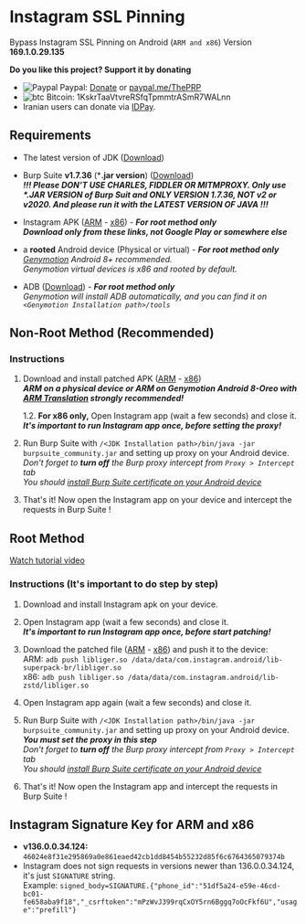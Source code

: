 # Instagram SSL Pinning
Bypass Instagram SSL Pinning on Android (`ARM and x86`) Version **169.1.0.29.135** 

**Do you like this project? Support it by donating**

- ![Paypal](https://raw.githubusercontent.com/reek/anti-adblock-killer/gh-pages/images/paypal.png) Paypal: [Donate](https://www.paypal.com/donate?hosted_button_id=CR7EJC69TZ8AQ) or [paypal.me/ThePRP](https://paypal.me/ThePRP)
- ![btc](https://raw.githubusercontent.com/reek/anti-adblock-killer/gh-pages/images/bitcoin.png) Bitcoin: 1KskrTaaVtvreRSfqTpmmtrASmR7WALnn
- Iranian users can donate via [IDPay](https://idpay.ir/itsmoji). 

## Requirements

* The latest version of JDK ([Download](https://www.oracle.com/technetwork/java/javase/downloads/jdk11-downloads-5066655.html))

* Burp Suite **v1.7.36** (***.jar version**) ([Download](https://portswigger.net/burp/releases/download?product=community&version=1.7.36&type=Jar))   
  ***!!! Please DON'T USE CHARLES, FIDDLER OR MITMPROXY. Only use \*.JAR VERSION of Burp Suit and ONLY VERSION 1.7.36, NOT v2 or v2020. And please run it with the LATEST VERSION OF JAVA !!!***  
  
* Instagram APK ([ARM](https://www.apkmirror.com/apk/instagram/instagram-instagram/instagram-instagram-169-1-0-29-135-release/instagram-169-1-0-29-135-9-android-apk-download/) - [x86](https://www.apkmirror.com/apk/instagram/instagram-instagram/instagram-instagram-169-1-0-29-135-release/instagram-169-1-0-29-135-2-android-apk-download/)) - ***For root method only***  
  ***Download only from these links, not Google Play or somewhere else***  
  
* a **rooted** Android device (Physical or virtual) - ***For root method only***  
   *[Genymotion](https://www.genymotion.com/) Android 8+ recommended.*  
   *Genymotion virtual devices is x86 and rooted by default.*  
   
* ADB ([Download](https://developer.android.com/studio/releases/platform-tools.html)) - ***For root method only***  
    *Genymotion will install ADB automatically, and you can find it on `<Genymotion Installation path>/tools`*
  
## Non-Root Method (Recommended)

### Instructions

1. Download and install patched APK ([ARM](https://github.com/itsMoji/Instagram_SSL_Pinning/tree/master/non-root/arm) - [x86](https://github.com/itsMoji/Instagram_SSL_Pinning/tree/master/non-root/x86))  
    ***ARM on a physical device or ARM on Genymotion Android 8-Oreo with [ARM Translation](https://mega.nz/#F!JhcFwKpC!yfhfeUzvIZoSdBgfdZ9Ygg) strongly recommended!***

    1.2. **For x86 only,** Open Instagram app (wait a few seconds) and close it.  
           ***It's important to run Instagram app once, before setting the proxy!***  

2. Run Burp Suite with `/<JDK Installation path>/bin/java -jar burpsuite_community.jar` and setting up proxy on your Android device.  
    *Don't forget to **turn off** the Burp proxy intercept from `Proxy > Intercept` tab*  
    *You should [install Burp Suite certificate on your Android device](https://distributedcompute.com/2017/12/12/tech-note-installing-burp-certificate-on-android/)* 

3. That's it! Now open the Instagram app on your device and intercept the requests in Burp Suite !  

## Root Method

[Watch tutorial video](https://youtu.be/gmYzlpy2Ii4) 

### Instructions (**It's important to do step by step**) 

1. Download and install Instagram apk on your device.  

2. Open Instagram app (wait a few seconds) and close it.  
  ***It's important to run Instagram app once, before start patching!***  
  
3. Download the patched file ([ARM](https://github.com/itsMoji/Instagram_SSL_Pinning/tree/master/arm) - [x86](https://github.com/itsMoji/Instagram_SSL_Pinning/tree/master/x86)) and push it to the device:  
  ARM: `adb push libliger.so /data/data/com.instagram.android/lib-superpack-br/libliger.so`  
  x86: `adb push libliger.so /data/data/com.instagram.android/lib-zstd/libliger.so`  
  
4. Open Instagram app again (wait a few seconds) and close it.  
  
5. Run Burp Suite with `/<JDK Installation path>/bin/java -jar burpsuite_community.jar` and setting up proxy on your Android device.  
    ***You must set the proxy in this step***  
    *Don't forget to **turn off** the Burp proxy intercept from `Proxy > Intercept` tab*  
    *You should [install Burp Suite certificate on your Android device](https://distributedcompute.com/2017/12/12/tech-note-installing-burp-certificate-on-android/)* 
    
6. That's it! Now open the Instagram app and intercept the requests in Burp Suite !

## Instagram Signature Key for ARM and x86

* **v136.0.0.34.124:** `46024e8f31e295869a0e861eaed42cb1dd8454b55232d85f6c6764365079374b`  
* Instagram does not sign requests in versions newer than 136.0.0.34.124, it's just `SIGNATURE` string.  
    Example: `signed_body=SIGNATURE.{"phone_id":"51df5a24-e59e-46cd-bc01-fe658aba9f18","_csrftoken":"mPzWvJ399rqCxOY5rn6Bggq7oOcFkf6U","usage":"prefill"}`